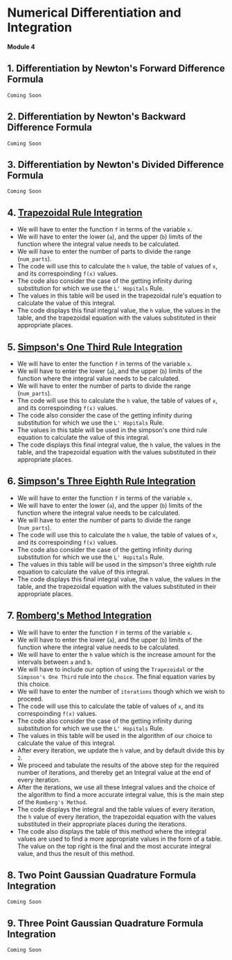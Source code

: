 # Numerical Differentiation and Integration

**Module 4**


## 1. Differentiation by Newton's Forward Difference Formula

`Coming Soon`


## 2. Differentiation by Newton's Backward Difference Formula

`Coming Soon`


## 3. Differentiation by Newton's Divided Difference Formula

`Coming Soon`


## 4. [Trapezoidal Rule Integration](./trapezoidal_rule)

* We will have to enter the function `f` in terms of the variable `x`.
* We will have to enter the lower (`a`), and the upper (`b`) limits of the function where the integral value needs to be calculated.
* We will have to enter the number of parts to divide the range (`num_parts`).
* The code will use this to calculate the `h` value, the table of values of `x`, and its correspoinding `f(x)` values.
* The code also consider the case of the getting infinity during substitution for which we use the `L' Hopitals` Rule.
* The values in this table will be used in the trapezoidal rule's equation to calculate the value of this integral.
* The code displays this final integral value, the `h` value, the values in the table, and the trapezoidal equation with the values substituted in their appropriate places.


## 5. [Simpson's One Third Rule Integration](./simpson_one_third)

* We will have to enter the function `f` in terms of the variable `x`.
* We will have to enter the lower (`a`), and the upper (`b`) limits of the function where the integral value needs to be calculated.
* We will have to enter the number of parts to divide the range (`num_parts`).
* The code will use this to calculate the `h` value, the table of values of `x`, and its correspoinding `f(x)` values.
* The code also consider the case of the getting infinity during substitution for which we use the `L' Hopitals` Rule.
* The values in this table will be used in the simpson's one third rule equation to calculate the value of this integral.
* The code displays this final integral value, the `h` value, the values in the table, and the trapezoidal equation with the values substituted in their appropriate places.


## 6. [Simpson's Three Eighth Rule Integration](./simpson_three_eighth)

* We will have to enter the function `f` in terms of the variable `x`.
* We will have to enter the lower (`a`), and the upper (`b`) limits of the function where the integral value needs to be calculated.
* We will have to enter the number of parts to divide the range (`num_parts`).
* The code will use this to calculate the `h` value, the table of values of `x`, and its correspoinding `f(x)` values.
* The code also consider the case of the getting infinity during substitution for which we use the `L' Hopitals` Rule.
* The values in this table will be used in the simpson's three eighth rule equation to calculate the value of this integral.
* The code displays this final integral value, the `h` value, the values in the table, and the trapezoidal equation with the values substituted in their appropriate places.


## 7. [Romberg's Method Integration](./romberg_method)

* We will have to enter the function `f` in terms of the variable `x`.
* We will have to enter the lower (`a`), and the upper (`b`) limits of the function where the integral value needs to be calculated.
* We will have to enter the `h` value which is the increase amount for the intervals between `a` and `b`.
* We will have to include our option of using the `Trapezoidal` or the `Simpson's One Third` rule into the `choice`. The final equation varies by this choice.
* We will have to enter the number of `iterations` though which we wish to proceed.
* The code will use this to calculate the table of values of `x`, and its correspoinding `f(x)` values.
* The code also consider the case of the getting infinity during substitution for which we use the `L' Hopitals` Rule.
* The values in this table will be used in the algorithm of our choice to calculate the value of this integral.
* After every iteration, we update the `h` value, and by default divide this by `2`.
* We proceed and tabulate the results of the above step for the required number of iterations, and thereby get an Integral value at the end of every iteration.
* After the iterations, we use all these Integral values and the choice of the algorithm to find a more accurate integral value, this is the main step of the `Romberg's Method`.
* The code displays the integral and the table values of every iteration, the `h` value of every iteration,  the trapezoidal equation with the values substituted in their appropriate places during the iterations.
* The code also displays the table of this method where the integral values are used to find a more appropriate values in the form of a table. The value on the top right is the final and the most accurate integral value, and thus the result of this method.


## 8. Two Point Gaussian Quadrature Formula Integration

`Coming Soon`


## 9. Three Point Gaussian Quadrature Formula Integration

`Coming Soon`

